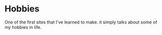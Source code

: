 # Hobbies
One of the first sites that I've learned to make. it simply talks about some of my hobbies in life. 